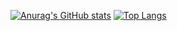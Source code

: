 [![Anurag's GitHub stats](https://github-readme-stats.vercel.app/api?username=coder-sett)](https://github.com/anuraghazra/github-readme-stats)
[![Top Langs](https://github-readme-stats.vercel.app/api/top-langs/?username=coder-sett&layout=compact)](https://github.com/anuraghazra/github-readme-stats)

